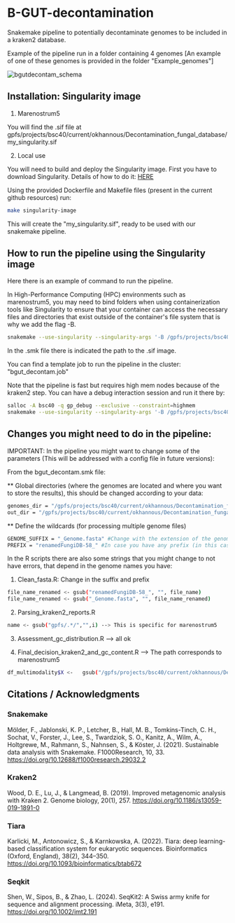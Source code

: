 # B-GUT-decontamination
Snakemake pipeline to potentially decontaminate genomes to be included in a kraken2 database.



Example of the pipeline run in a folder containing 4 genomes [An example of one of these genomes is provided in the folder "Example_genomes"]

![bgutdecontam_schema](https://github.com/user-attachments/assets/adf75fe3-8712-4e2c-baa2-56bd1a64e328)


## Installation: Singularity image

1. Marenostrum5

  You will find the .sif file at gpfs/projects/bsc40/current/okhannous/Decontamination_fungal_database/my_singularity.sif

2. Local use

You will need to build and deploy the Singularity image.
First you have to download Singularity. Details of how to do it: [HERE](https://github.com/sylabs/singularity/releases/tag/v4.1.5)

Using the provided Dockerfile and Makefile files (present in the current github resources) run:

```bash
make singularity-image
```

This will create the "my_singularity.sif", ready to be used with our snakemake pipeline.

## How to run the pipeline using the Singularity image

Here there is an example of command to run the pipeline. 


In High-Performance Computing (HPC) environments such as marenostrum5, you may need to bind folders when using containerization tools like Singularity to ensure that your container can access the necessary files and directories that exist outside of the container's file system that is why we add the flag -B.

```bash
snakemake --use-singularity --singularity-args '-B /gpfs/projects/bsc40' -s /gpfs/projects/bsc40/current/okhannous/Decontamination_fungal_database/bgut_decontam.smk all --cores 48
```
In the .smk file there is indicated the path to the .sif image.

You can find a template job to run the pipeline in the cluster: "bgut_decontam.job"

Note that the pipeline is fast but requires high mem nodes because of the kraken2 step. You can have a debug interaction session and run it there by:

```bash
salloc -A bsc40 -q gp_debug --exclusive --constraint=highmem
snakemake --use-singularity --singularity-args '-B /gpfs/projects/bsc40' -s /gpfs/projects/bsc40/current/okhannous/Decontamination_fungal_database/bgut_decontam.smk all --cores 48
```

## Changes you might need to do in the pipeline:

IMPORTANT: 
In the pipeline you might want to change some of the parameters (This will be addressed with a config file in future versions):

From the bgut_decontam.smk file:

** Global directories (where the genomes are located and where you want to store the results), this should be changed according to your data:
```bash
genomes_dir = "/gpfs/projects/bsc40/current/okhannous/Decontamination_fungal_database/Example_genomes"
out_dir = "/gpfs/projects/bsc40/current/okhannous/Decontamination_fungal_database/OUT_cluster"
```
** Define the wildcards (for processing multiple genome files)
```bash
GENOME_SUFFIX = "_Genome.fasta" #Change with the extension of the genome files
PREFIX = "renamedFungiDB-58_" #In case you have any prefix (in this case the genomes where renamed for kraken2)
```
In the R scripts there are also some strings that you might change to not have errors, that depend in the genome names you have:

1. Clean_fasta.R: Change in the suffix and prefix

```bash
file_name_renamed <- gsub("renamedFungiDB-58_", "", file_name)
file_name_renamed <- gsub("_Genome.fasta", "", file_name_renamed)
```
2. Parsing_kraken2_reports.R

```bash
name <- gsub("gpfs/.*/","",i) --> This is specific for marenostrum5
```
3. Assessment_gc_distribution.R --> all ok

4. Final_decision_kraken2_and_gc_content.R --> The path corresponds to marenostrum5
```bash
df_multimodality$X <-   gsub("/gpfs/projects/bsc40/current/okhannous/Decontamination_fungal_database/OUT_cluster/gc_content/","",df_multimodality$X)
```
## Citations / Acknowledgments

### Snakemake

Mölder, F., Jablonski, K. P., Letcher, B., Hall, M. B., Tomkins-Tinch, C. H., Sochat, V., Forster, J., Lee, S., Twardziok, S. O., Kanitz, A., Wilm, A., Holtgrewe, M., Rahmann, S., Nahnsen, S., & Köster, J. (2021). Sustainable data analysis with Snakemake. F1000Research, 10, 33. https://doi.org/10.12688/f1000research.29032.2

### Kraken2

Wood, D. E., Lu, J., & Langmead, B. (2019). Improved metagenomic analysis with Kraken 2. Genome biology, 20(1), 257. https://doi.org/10.1186/s13059-019-1891-0

### Tiara

Karlicki, M., Antonowicz, S., & Karnkowska, A. (2022). Tiara: deep learning-based classification system for eukaryotic sequences. Bioinformatics (Oxford, England), 38(2), 344–350. https://doi.org/10.1093/bioinformatics/btab672

### Seqkit
Shen, W., Sipos, B., & Zhao, L. (2024). SeqKit2: A Swiss army knife for sequence and alignment processing. iMeta, 3(3), e191. https://doi.org/10.1002/imt2.191

